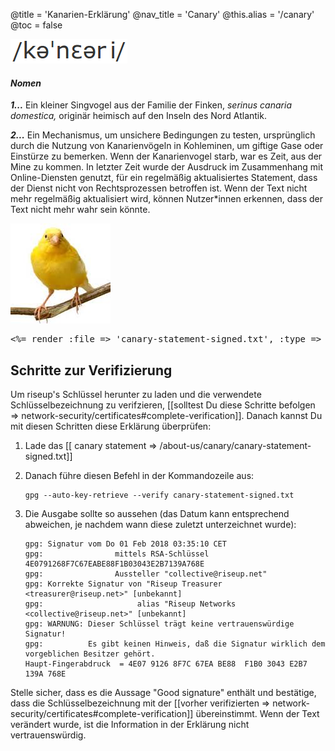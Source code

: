 @title = 'Kanarien-Erklärung'
@nav_title = 'Canary'
@this.alias = '/canary'
@toc = false


![](canarypronounce.png)

#### _*Nomen*_

***1...*** Ein kleiner Singvogel aus der Familie der Finken, _serinus canaria domestica,_ originär heimisch auf den Inseln des Nord Atlantik.

***2...*** Ein Mechanismus, um unsichere Bedingungen zu testen, ursprünglich durch die Nutzung von Kanarienvögeln in Kohleminen, um giftige Gase oder Einstürze zu bemerken. Wenn der Kanarienvogel starb, war es Zeit, aus der Mine zu kommen. In letzter Zeit wurde der Ausdruck im Zusammenhang mit Online-Diensten genutzt, für ein regelmäßig aktualisiertes Statement, dass der Dienst nicht von Rechtsprozessen betroffen ist. Wenn der Text nicht mehr regelmäßig aktualisiert wird, können Nutzer*innen erkennen, dass der Text nicht mehr wahr sein könnte.


![](canaryimg.jpg)


<pre>
<%= render :file => 'canary-statement-signed.txt', :type => :raw %>
</pre>

## Schritte zur Verifizierung

Um riseup's Schlüssel herunter zu laden und die verwendete Schlüsselbezeichnung zu verifzieren, [[solltest Du diese Schritte befolgen => network-security/certificates#complete-verification]]. Danach kannst Du mit diesen Schritten diese Erklärung überprüfen:

1. Lade das [[ canary statement => /about-us/canary/canary-statement-signed.txt]]
1. Danach führe diesen Befehl in der Kommandozeile aus:
	
	```
	gpg --auto-key-retrieve --verify canary-statement-signed.txt
	```

1. Die Ausgabe sollte so aussehen (das Datum kann entsprechend abweichen, je nachdem wann diese zuletzt unterzeichnet wurde):

	```
	gpg: Signatur vom Do 01 Feb 2018 03:35:10 CET
	gpg:                mittels RSA-Schlüssel 4E0791268F7C67EABE88F1B03043E2B7139A768E
	gpg:                Aussteller "collective@riseup.net"
	gpg: Korrekte Signatur von "Riseup Treasurer <treasurer@riseup.net>" [unbekannt]
	gpg:                     alias "Riseup Networks <collective@riseup.net>" [unbekannt]
	gpg: WARNUNG: Dieser Schlüssel trägt keine vertrauenswürdige Signatur!
	gpg:          Es gibt keinen Hinweis, daß die Signatur wirklich dem vorgeblichen Besitzer gehört.
	Haupt-Fingerabdruck  = 4E07 9126 8F7C 67EA BE88  F1B0 3043 E2B7 139A 768E
	```

Stelle sicher, dass es die Aussage "Good signature" enthält und bestätige, dass die Schlüsselbezeichnung mit der [[vorher verifizierten => network-security/certificates#complete-verification]] übereinstimmt. Wenn der Text verändert wurde, ist die Information in der Erklärung nicht vertrauenswürdig.
